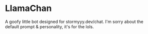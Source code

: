 # LlamaChan
A goofy little bot designed for stormyyy.dev/chat.
I'm sorry about the default prompt & personality, it's for the lols.
